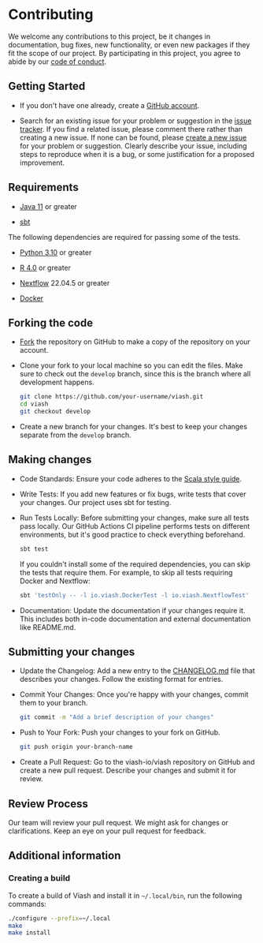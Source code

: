 # Contributing

We welcome any contributions to this project, be it changes in documentation, bug fixes, new functionality, or even new packages if they fit the scope of our project.  By participating in this project, you
agree to abide by our [code of conduct](CONDUCT.md).

## Getting Started

* If you don't have one already, create a [GitHub account](https://github.com/signup/join).

* Search for an existing issue for your problem or suggestion in the [issue tracker](https://github.com/viash-io/viash/issues). If you find a related issue, please comment there rather than creating a new issue. If none can be found, please [create a new issue](https://github.com/viash-io/viash/issues/new) for your problem or suggestion. Clearly describe your issue, including steps to reproduce when it is a bug, or some justification for a proposed improvement.

## Requirements

* [Java 11](https://www.oracle.com/java/technologies/javase-jdk11-downloads.html) or greater

* [sbt](https://www.scala-sbt.org/)

The following dependencies are required for passing some of the tests.

* [Python 3.10](https://www.python.org/downloads/) or greater

* [R 4.0](https://www.r-project.org/) or greater

* [Nextflow](https://www.nextflow.io/) 22.04.5 or greater

* [Docker](https://www.docker.com/)

## Forking the code

* [Fork](https://github.com/viash-io/viash/#fork-destination-box) the repository on GitHub to make a copy of the repository on your account.

* Clone your fork to your local machine so you can edit the files. Make sure to check out the `develop` branch, since this is the branch where all development happens.

  ```bash
  git clone https://github.com/your-username/viash.git
  cd viash
  git checkout develop
  ```

* Create a new branch for your changes. It's best to keep your changes separate from the `develop` branch.

## Making changes

* Code Standards: Ensure your code adheres to the [Scala style guide](https://docs.scala-lang.org/style/).

* Write Tests: If you add new features or fix bugs, write tests that cover your changes. Our project uses sbt for testing.

* Run Tests Locally: Before submitting your changes, make sure all tests pass locally. Our GitHub Actions CI pipeline performs tests on different environments, but it's good practice to check everything beforehand.

  ```bash
  sbt test
  ```

  If you couldn't install some of the required dependencies, you can skip the tests that require them. For example, to skip all tests requiring Docker and Nextflow:

  ```bash
  sbt 'testOnly -- -l io.viash.DockerTest -l io.viash.NextflowTest'
  ```

* Documentation: Update the documentation if your changes require it. This includes both in-code documentation and external documentation like README.md.

## Submitting your changes

* Update the Changelog: Add a new entry to the [CHANGELOG.md](CHANGELOG.md) file that describes your changes. Follow the existing format for entries.

* Commit Your Changes: Once you're happy with your changes, commit them to your branch.

  ```sh
  git commit -m "Add a brief description of your changes"
  ```

* Push to Your Fork: Push your changes to your fork on GitHub.

  ```sh
  git push origin your-branch-name
  ```

* Create a Pull Request: Go to the viash-io/viash repository on GitHub and create a new pull request. Describe your changes and submit it for review.

## Review Process

Our team will review your pull request. We might ask for changes or clarifications. Keep an eye on your pull request for feedback.

## Additional information

### Creating a build

To create a build of Viash and install it in `~/.local/bin`, run the following commands:

```bash
./configure --prefix=~/.local
make
make install
```